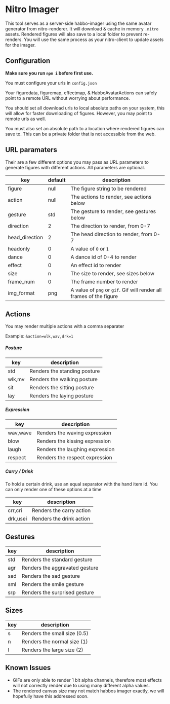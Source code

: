 # Nitro Imager

This tool serves as a server-side habbo-imager using the same avatar generator from nitro-renderer. It will download & cache in memory ``.nitro`` assets. Rendered figures will also save to a local folder to prevent re-renders. You will use the same process as your nitro-client to update assets for the imager.

## Configuration

**Make sure you run ``npm i`` before first use.**

You must configure your urls in `config.json`

Your figuredata, figuremap, effectmap, & HabboAvatarActions can safely point to a remote URL without worrying about performance.

You should set all download urls to local absolute paths on your system, this will allow for faster downloading of figures. However, you may point to remote urls as well.

You must also set an absolute path to a location where rendered figures can save to. This can be a private folder that is not accessible from the web.

## URL paramaters

Their are a few different options you may pass as URL parameters to generate figures with different actions. All parameters are optional.

| key | default | description |
| ------ | ------ | ------ |
| figure | null | The figure string to be rendered |
| action | null | The actions to render, see actions below  |
| gesture | std | The gesture to render, see gestures below  |
| direction | 2 | The direction to render, from 0-7 |
| head_direction | 2 | The head direction to render, from 0-7 |
| headonly | 0 | A value of ``0`` or ``1`` |
| dance | 0 | A dance id of 0-4 to render |
| effect | 0 | An effect id to render |
| size | n | The size to render, see sizes below |
| frame_num | 0 | The frame number to render |
| img_format | png | A value of ``png`` or ``gif``. Gif will render all frames of the figure |

## Actions

You may render multiple actions with a comma separater

Example: ``&action=wlk,wav,drk=1``
##### Posture
| key | description |
| ------ | ------ |
| std | Renders the standing posture |
| wlk,mv | Renders the walking posture |
| sit | Renders the sitting posture |
| lay | Renders the laying posture |

##### Expression
| key | description |
| ------ | ------ |
| wav,wave | Renders the waving expression |
| blow | Renders the kissing expression |
| laugh | Renders the laughing expression |
| respect | Renders the respect expression |

##### Carry / Drink
To hold a certain drink, use an equal separator with the hand item id. You can only render one of these options at a time

| key | description |
| ------ | ------ |
| crr,cri | Renders the carry action |
| drk,usei | Renders the drink action |

## Gestures
| key | description |
| ------ | ------ |
| std | Renders the standard gesture |
| agr | Renders the aggravated gesture |
| sad | Renders the sad gesture |
| sml | Renders the smile gesture |
| srp | Renders the surprised gesture |

## Sizes
| key | description |
| ------ | ------ |
| s | Renders the small size (0.5) |
| n | Renders the normal size (1) |
| l | Renders the large size (2) |

## Known Issues
* GIFs are only able to render 1 bit alpha channels, therefore most effects will not correctly render due to using many different alpha values.
* The rendered canvas size may not match habbos imager exactly, we will hopefully have this addressed soon.
